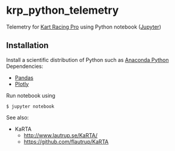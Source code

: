 # krp_python_telemetry

Telemetry for [Kart Racing Pro](https://www.kartracing-pro.com/) using Python notebook ([Jupyter](https://jupyter.org/))

## Installation

Install a scientific distribution of Python such as [Anaconda Python](https://www.anaconda.com/download) 
Dependencies:
- [Pandas](https://pandas.pydata.org/)
- [Plotly](https://plotly.com/)

Run notebook using

    $ jupyter notebook

See also:
- KaRTA
  - http://www.lautrup.se/KaRTA/
  - https://github.com/flautrup/KaRTA

